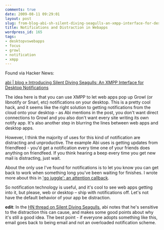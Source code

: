 ```yaml
---
comments: true
date: 2009-08-11 09:29:01
layout: post
slug: from-blog-abi-sh-silent-diving-seagulls-an-xmpp-interface-for-desktop-notifications
title: Notifications and Distraction in Webapps
wordpress_id: 165
tags:
- desktopvswebapps
- focus
- growl
- notification
- xmpp
---
```


Found via Hacker News:

[abi | blog  » Introducing Silent Diving Seagulls: An XMPP Interface for Desktop Notifications](http://blog.abi.sh/2009/silent-diving-seagulls/)

The idea here is that you can use XMPP to let web apps pop up Growl (or libnotify or Snarl, etc) notifications on your desktop. This is a pretty cool hack, and it seems like the right solution to getting notifications from the cloud onto your desktop - as Abi mentions in the post, you don't want direct connections to Growl and you also don't want every site writing its own notify app. It's also another step in blurring the lines between web apps and desktop apps.

However, I think the majority of uses for this kind of notification are distracting and unproductive. The example Abi uses is getting updates from friendfeed - you'd get a notification every time one of your friends does anything on friendfeed. If you think hearing a beep every time you get new mail is distracting, just wait.

About the only use I've found for notifications is to let you know you can get back to work when something long you've been waiting for finishes. I wrote more about this in ['go juggle': an attention callback](http://michael-mccracken.net/wp/2008/08/28/go-juggle-an-attention-callback/).

So notification technology is useful, and it's cool to see web apps getting into it, but please, web or desktop – ship with notifications off. Let's not have the default behavior of your app be distraction.

**edit**: In the [HN thread on Silent Diving Seagulls](http://news.ycombinator.com/item?id=755507), abi notes that he's sensitive to the distraction this can cause, and makes some good points about why it's still a good idea. The best point - if everyone adopts something like this, email goes back to being email and not an overloaded notification scheme.

